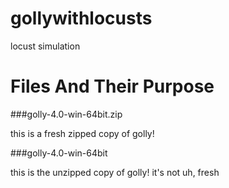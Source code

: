 # gollywithlocusts
 locust simulation

# Files And Their Purpose

###golly-4.0-win-64bit.zip

this is a fresh zipped copy of golly!

###golly-4.0-win-64bit

this is the unzipped copy of golly! it's not uh, fresh